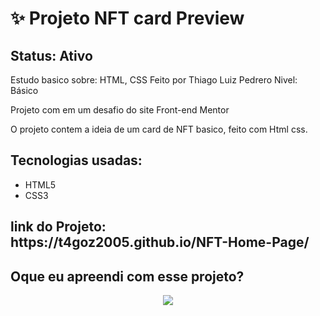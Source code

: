 <h1>✨ Projeto NFT card Preview </h1>

<h2>Status: Ativo</h2>

<p>Estudo basico sobre: HTML, CSS Feito por Thiago Luiz Pedrero Nivel: Básico

Projeto com em um desafio do site Front-end Mentor

O projeto contem a ideia de um card de NFT basico, feito com Html css.</p>

<h2>Tecnologias usadas: </h2>

+ HTML5
+ CSS3

<h2>link do Projeto: https://t4goz2005.github.io/NFT-Home-Page/</h2>

<h2>Oque eu apreendi com esse projeto? </h2>

<center><img src ="https://github.com/T4goz2005/NFT-Home-Page/assets/116327263/dcd848e3-0834-407b-b490-2e8e728ea545"></center>
